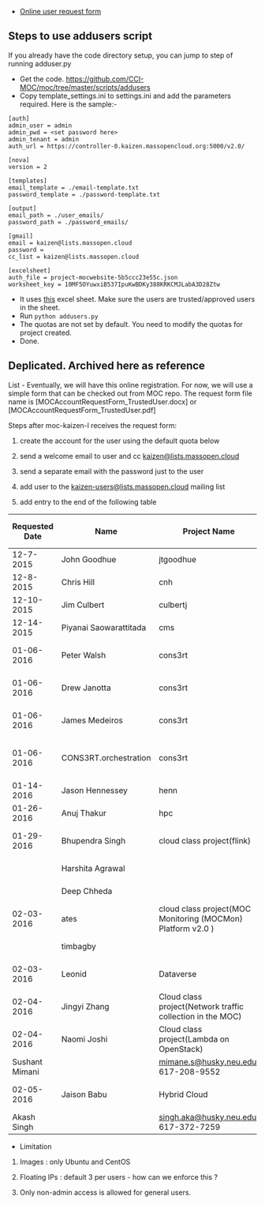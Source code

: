 * [Online user request form](https://massopen.cloud/blog/user-account-request-form/)

## Steps to use addusers script
If you already have the code directory setup, you can jump to step of running adduser.py

* Get the code. https://github.com/CCI-MOC/moc/tree/master/scripts/addusers
* Copy template_settings.ini to settings.ini and add the parameters required. Here is the sample:-
```
[auth]
admin_user = admin
admin_pwd = <set password here>
admin_tenant = admin
auth_url = https://controller-0.kaizen.massopencloud.org:5000/v2.0/

[nova]
version = 2

[templates]
email_template = ./email-template.txt
password_template = ./password-template.txt

[output]
email_path = ./user_emails/
password_path = ./password_emails/

[gmail]
email = kaizen@lists.massopen.cloud
password =
cc_list = kaizen@lists.massopen.cloud

[excelsheet]
auth_file = project-mocwebsite-5b5ccc23e55c.json
worksheet_key = 10MF5OYuwxiB537IpuKwBDKy388KRKCMJLabA3D28Ztw
```
* It uses [this](https://docs.google.com/spreadsheets/d/10MF5OYuwxiB537IpuKwBDKy388KRKCMJLabA3D28Ztw/edit) excel sheet. Make sure the users are trusted/approved users in the sheet.
* Run `python addusers.py`
* The quotas are not set by default. You need to modify the quotas for project created.
* Done.


## Deplicated. Archived here as reference
  List - 
Eventually, we will have this online registration. For now, we will use a simple form that can be checked out from MOC repo. The request form file name is [MOCAccountRequestForm_TrustedUser.docx]<!--(MOCAccountRequestForm_TrustedUser.docx)--> or [MOCAccountRequestForm_TrustedUser.pdf]<!--(MOCAccountRequestForm_TrustedUser.pdf)-->

Steps after moc-kaizen-l receives the request form:

1. create the account for the user using the default quota below

1. send a welcome email to user and cc kaizen@lists.massopen.cloud

1. send a separate email with the password just to the user

1. add user to the kaizen-users@lists.massopen.cloud mailing list

1. add entry to the end of the following table


 
Requested Date | Name | Project Name | Contact info. | Sponsor | Account Created by | Notes
---- | ---- | ---- | ---- | ---- | ---- | ----
12-7-2015 | John Goodhue | jtgoodhue | jtgoodhue@mghpcc.org ; 617-834-5601 | n/a | Laura Kamfonik  | Created 12/8/2015
12-8-2015 | Chris Hill | cnh | cnh@mit.edu ; 617-253-6430 | n/a | Laura Kamfonik | Created 12/8/2015
12-10-2015 | Jim Culbert | culbertj | culbertj@mghpcc.org ; 782-290-6804 | n/a | Laura Kamfonik | Created 12/10/2015
12-14-2015 | Piyanai Saowarattitada | cms | piyanai@bu.edu ; 603-305-3767 | n/a | Laura Kamfonik | Created 12/14/2015
01-06-2016 | Peter Walsh | cons3rt | peter.walsh@jackpinetech.com ; 617-816-6001 | Orran Krieger | Laura Kamfonik | Created 01-06-2016
01-06-2016 | Drew Janotta | cons3rt | drew.janotta@jackpinetech.com ; 978-637-2923 x213 | Peter Walsh | Laura Kamfonik | Created 01-07-2016
01-06-2016 | James Medeiros | cons3rt | james.medeiros@jackpinetech.com ; 978-637-2923 x213 | Peter Walsh | Laura Kamfonik | Created 01-07-2016
01-06-2016 | CONS3RT.orchestration | cons3rt | support@jackpinetech.com ; 978/637-2923 x201 | Peter Walsh | Laura Kamfonik | machine account; created 01-07-2016 
01-14-2016 | Jason Hennessey | henn | henn@bu.edu ; (617) 358-1089 | n/a | Laura Kamfonik | created 01-14-2016
01-26-2016 | Anuj Thakur | hpc | thakur.an@husky.neu.edu ; (617) 230-2879 | n/a | Rahul Sharma | created 01-26-2016
01-29-2016 | Bhupendra Singh | cloud class project(flink) | singh.bhup@husky.neu.edu; (857) 313-8828 | Peter Desnoyers | Rahul Sharma | Created 01-29-2016
           | Harshita Agrawal ||agrawal.h@husky.neu.edu; (857) 317-0715|||
           | Deep Chheda ||chheda.de@husky.neu.edu; (617) 543-6575|||
02-03-2016 | ates | cloud class project(MOC Monitoring (MOCMon) Platform v2.0 ) | ates@bu.edu; 857 540 8435 | Ata | Ravi.G | Created 02-03-2016
           | timbagby ||timbagby@bu.edu; (508)-932-2625|||
02-03-2016 | Leonid | Dataverse | isleonid@hmdc.harvard.edu; 617 496 9966 | Ata | Rahul Sharma | Created 02-03-2016
02-04-2016 | Jingyi Zhang | Cloud class project(Network traffic collection in the MOC) | jyzhangr@bu.edu; 617-283-9403 | Orran | Ravi.G | Created 02-04-2016
02-04-2016 | Naomi Joshi | Cloud class project(Lambda on OpenStack) | joshi.nao@husky.neu.edu; 848-667-3065 | Peter Desnoyers | Rahul Sharma | Created 02-04-2016
 | Sushant Mimani || mimane.s@husky.neu.edu; 617-208-9552 |||
02-05-2016 | Jaison Babu | Hybrid Cloud | jbabu@ccs.neu.edu; 610-615-7184 | Peter Desnoyers | Rahul Sharma | Created 02-05-2016
 | Akash Singh || singh.aka@husky.neu.edu; 617-372-7259 |||

           



* Limitation

1. Images : only Ubuntu and CentOS 

1. Floating IPs : default 3 per users - how can we enforce this ?

1. Only non-admin access is allowed for general users.

